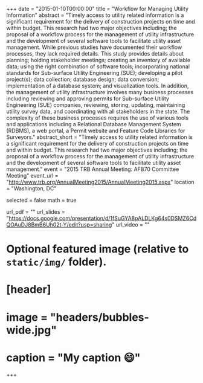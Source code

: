 +++
date = "2015-01-10T00:00:00"
title = "Workflow for Managing Utility Information"
abstract = "Timely access to utility related information is a significant requirement for the delivery of construction projects on time and within budget. This research had two major objectives including; the proposal of a workflow process for the management of utility infrastructure and the development of several software tools to facilitate utility asset management. While previous studies have documented their workflow processes, they lack required details. This study provides details about planning; holding stakeholder meetings; creating an inventory of available data; using the right combination of software tools; incorporating national standards for Sub-surface Utility Engineering (SUE); developing a pilot project(s); data collection; database design; data conversion; implementation of a database system; and visualization tools. In addition, the management of utility infrastructure involves many business processes including reviewing and approving permits for Sub-surface Utility Engineering (SUE) companies, reviewing, storing, updating, maintaining utility survey data, and coordinating with all stakeholders in the state. The complexity of these business processes requires the use of various tools and applications including a Relational Database Management System (RDBMS), a web portal, a Permit website and Feature Code Libraries for Surveyors."
abstract_short = "Timely access to utility related information is a significant requirement for the delivery of construction projects on time and within budget. This research had two major objectives including; the proposal of a workflow process for the management of utility infrastructure and the development of several software tools to facilitate utility asset management."
event = "2015 TRB Annual Meeting: AFB70 Committee Meeting"
event_url = "http://www.trb.org/AnnualMeeting2015/AnnualMeeting2015.aspx"
location = "Washington, DC"

selected = false
math = true

url_pdf = ""
url_slides = "https://docs.google.com/presentation/d/1fSuGYA8pALDLKg64s0DSMZ6CdQOAuDJ8BmB6Uh02t-Y/edit?usp=sharing"
url_video = ""

# Optional featured image (relative to `static/img/` folder).
# [header]
# image = "headers/bubbles-wide.jpg"
# caption = "My caption :smile:"

+++